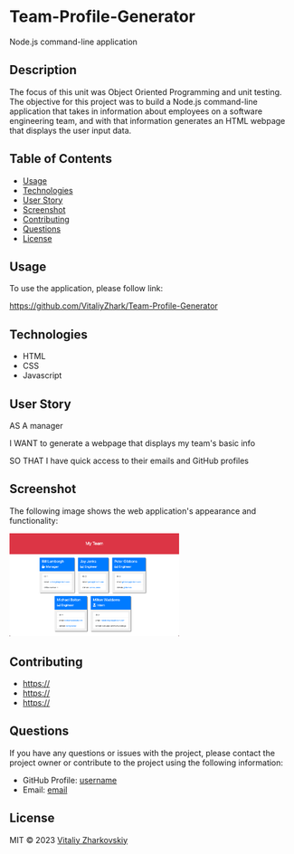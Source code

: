 # Team-Profile-Generator
Node.js command-line application


## Description

The focus of this unit was Object Oriented Programming and unit testing. The objective for this project was to build a Node.js command-line application that takes in information about employees on a software engineering team, and with that information generates an HTML webpage that displays the user input data. 

## Table of Contents
* [Usage](#usage)
* [Technologies](#technologies)
* [User Story](#userstory)
* [Screenshot](#screenshot)
* [Contributing](#contributing)
* [Questions](#questions)
* [License](#lisence)


## Usage
To use the application, please follow link:

https://github.com/VitaliyZhark/Team-Profile-Generator

## Technologies
<ul>
  <li>HTML</li>
  <li>CSS</li>
  <li>Javascript</li>
</ul>

## User Story
AS A manager

I WANT to generate a webpage that displays my team's basic info

SO THAT I have quick access to their emails and GitHub profiles


## Screenshot
<p>The following image shows the web application's appearance and functionality:</p>
<img width="300px" height="auto" src="https://raw.githubusercontent.com/VitaliyZhark/Team-Profile-Generator/main/assets/Team-Profile-Generator_Screenshot.png">


## Contributing
<ul>
  <li><a href="https://github.com/">https://</a></li>
  <li><a href="https://github.com/">https://</a></li>
  <li><a href="https://github.com/">https://</a></li>
</ul>

## Questions

If you have any questions or issues with the project, please contact the project owner or contribute to the project using the following information:

* GitHub Profile: [username](https://github.com/VitaliyZhark)
* Email: [email](mailto:vitaliy.zhark@gmail.com)

## License
<p> MIT &copy; 2023 <a href="https://github.com/VitaliyZhark/">Vitaliy Zharkovskiy</a></p>